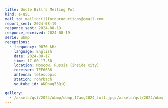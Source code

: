 ```yaml
---
title: Uncle Bill's Melting Pot
kind: e-QSL
mail_to: mailto:tilfordproductions@gmail.com
report_sent: 2024-08-19
responce_sent: 2024-08-19
responce_received: 2024-08-19
serie: ubmp
receptions:
  - frequency: 9670 kHz
    language: English
    date: 2024-08-17
    time: 17.00-17.50
    location: Moscow, Russia (inside city)
    receiver: TEF6686
    antenna: telescopic
    station: rohrbach
    youtube_id: AKDbaq53QiQ

gallery:
  - /assets/qsl/2024/ubmp/ubmp_17aug2024_full.jpg:/assets/qsl/2024/ubmp/ubmp_17aug2024_small.jpg
---
```

